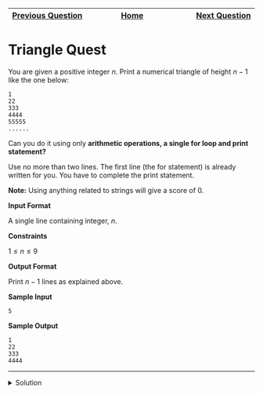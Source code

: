 | <img width=1000>[Previous Question](https://github.com/Kevin-Lago/python-hackerrank-solutions/tree/main/src/python/math/integers_come_in_all_sizes)</img> | <img width=1000>[Home](https://github.com/Kevin-Lago/python-hackerrank-solutions)</img> | <img width=1000>[Next Question](https://github.com/Kevin-Lago/python-hackerrank-solutions/tree/main/src/python/itertools/itertools_product)</img> |
|:---|:---:|---:|

# Triangle Quest

You are given a positive integer $n$. Print a numerical triangle of height $n - 1$ like the one below:

```
1
22
333
4444
55555
......
```

Can you do it using only __arithmetic operations, a single for loop and print statement?__

Use no more than two lines. The first line (the for statement) is already written for you. You have to complete the print statement.

__Note:__ Using anything related to strings will give a score of $0$.

__Input Format__

A single line containing integer, $n$.

__Constraints__

$1 \le n \le 9$

__Output Format__

Print $n - 1$ lines as explained above.

__Sample Input__

```
5
```

__Sample Output__

```
1
22
333
4444
```

---

<details><summary>Solution</summary>
    
````python
for i in range(1, int(input())):
    print(int((10 ** i - 1) / 9 * i))
````

or

```python
[print(int((10 ** i - 1) / 9 * i)) for i in range(1, int(input()))]
```
</details>
